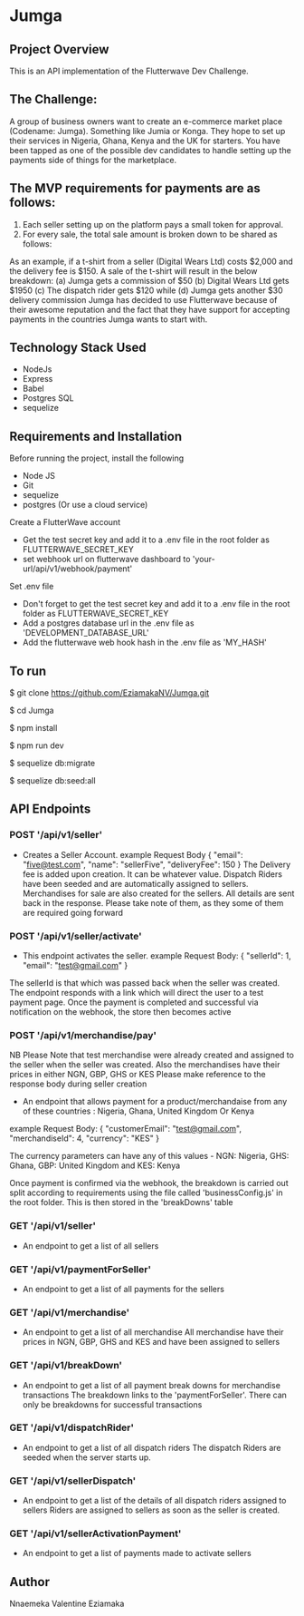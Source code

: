 # Jumga

## Project Overview
This is an API implementation of the Flutterwave Dev Challenge.

## The Challenge:
A group of business owners want to create an e-commerce market place (Codename: Jumga). Something like Jumia or Konga. They hope to set up their services in Nigeria, Ghana, Kenya and the UK for starters. You have been tapped as one of the possible dev candidates to handle setting up the payments side of things for the marketplace.

## The MVP requirements for payments are as follows:
1. Each seller setting up on the platform pays a small token for approval.
2. For every sale, the total sale amount is broken down to be shared as follows:

As an example, if a t-shirt from a seller (Digital Wears Ltd) costs $2,000 and the delivery fee is $150.
A sale of the t-shirt will result in the below breakdown:
(a) Jumga gets a commission of $50
(b) Digital Wears Ltd gets $1950
(c) The dispatch rider gets $120 while
(d) Jumga gets another $30 delivery commission
Jumga has decided to use Flutterwave because of their awesome reputation and the fact that they have support for accepting payments in the countries Jumga wants to start with.


## Technology Stack Used
- NodeJs
- Express
- Babel
- Postgres SQL
- sequelize


## Requirements and Installation
Before running the project, install the following
- Node JS
- Git
- sequelize
- postgres (Or use a cloud service)

Create a FlutterWave account
- Get the test secret key and add it to a .env file in the root folder as FLUTTERWAVE_SECRET_KEY
- set webhook url on flutterwave dashboard to 'your-url/api/v1/webhook/payment'

Set .env file
- Don't forget to get the test secret key and add it to a .env file in the root folder as FLUTTERWAVE_SECRET_KEY
- Add a postgres database url in the .env file as 'DEVELOPMENT_DATABASE_URL'
- Add the flutterwave web hook hash in the .env file as 'MY_HASH'


## To run
$ git clone https://github.com/EziamakaNV/Jumga.git

$ cd Jumga

$ npm install

$ npm run dev

$ sequelize db:migrate

$ sequelize db:seed:all


## API Endpoints

### POST '/api/v1/seller'
- Creates a Seller Account.
example Request Body {
    "email": "five@test.com",
    "name": "sellerFive",
    "deliveryFee": 150
}
The Delivery fee is added upon creation. It can be whatever value. Dispatch Riders have been seeded and are automatically assigned to sellers. Merchandises for sale are also created for the sellers.
All details are sent back in the response. Please take note of them, as they some of them are required going forward


### POST '/api/v1/seller/activate'
- This endpoint activates the seller.
example Request Body: {
    "sellerId": 1,
    "email": "test@gmail.com"
}

The sellerId is that which was passed back when the seller was created.
The endpoint responds with a link which will direct the user to a test payment page.
Once the payment is completed and successful via notification on the webhook, the store then becomes active


### POST '/api/v1/merchandise/pay'
NB Please Note that test merchandise were already created and assigned to the seller when the seller was created. Also the merchandises have their prices in either NGN, GBP, GHS or KES
Please make reference to the response body during seller creation
- An endpoint that allows payment for a product/merchandaise from any of these countries : Nigeria, Ghana, United Kingdom Or Kenya

example Request Body: {
    "customerEmail": "test@gmail.com",
    "merchandiseId": 4,
    "currency": "KES"
}

The currency parameters can have any of this values - 
NGN: Nigeria, GHS: Ghana, GBP: United Kingdom and KES: Kenya

Once payment is confirmed via the webhook, the breakdown is carried out split according to requirements using the file called 'businessConfig.js' in the root folder. This is then stored in the 'breakDowns' table

### GET '/api/v1/seller'
- An endpoint to get a list of all sellers

### GET '/api/v1/paymentForSeller'
- An endpoint to get a list of all payments for the sellers

### GET '/api/v1/merchandise'
- An endpoint to get a list of all merchandise
All merchandise have their prices in NGN, GBP, GHS and KES and have been assigned to sellers

### GET '/api/v1/breakDown'
- An endpoint to get a list of all payment break downs for merchandise transactions
The breakdown links to the 'paymentForSeller'. There can only be breakdowns for successful transactions

### GET '/api/v1/dispatchRider'
- An endpoint to get a list of all dispatch riders
The dispatch Riders are seeded when the server starts up.

### GET '/api/v1/sellerDispatch'
- An endpoint to get a list of the details of all dispatch riders assigned to sellers
Riders are assigned to sellers as soon as the seller is created.

### GET '/api/v1/sellerActivationPayment'
- An endpoint to get a list of payments made to activate sellers



## Author

Nnaemeka Valentine Eziamaka